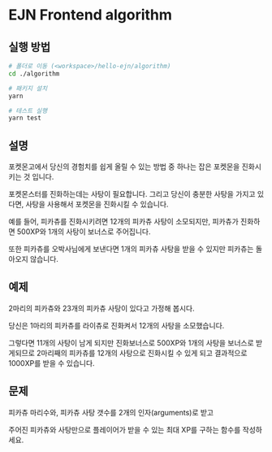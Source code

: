 # EJN Frontend algorithm

## 실행 방법

```bash
# 폴더로 이동 (<workspace>/hello-ejn/algorithm)
cd ./algorithm

# 패키지 설치
yarn

# 테스트 실행
yarn test
```

## 설명

포켓몬고에서 당신의 경험치를 쉽게 올릴 수 있는 방법 중 하나는 잡은 포켓몬을 진화시키는 것 입니다.

포켓몬스터를 진화하는데는 사탕이 필요합니다. 그리고 당신이 충분한 사탕을 가지고 있다면, 사탕을 사용해서 포켓몬을 진화시킬 수 있습니다.

예를 들어, 피카츄를 진화시키려면 12개의 피카츄 사탕이 소모되지만, 피카츄가 진화하면 500XP와 1개의 사탕이 보너스로 주어집니다.

또한 피카츄를 오박사님에게 보낸다면 1개의 피카츄 사탕을 받을 수 있지만 피카츄는 돌아오지 않습니다.

## 예제

2마리의 피카츄와 23개의 피카츄 사탕이 있다고 가정해 봅시다.

당신은 1마리의 피카츄를 라이츄로 진화켜서 12개의 사탕을 소모했습니다.

그렇다면 11개의 사탕이 남게 되지만 진화보너스로 500XP와 1개의 사탕을 보너스로 받게되므로 2마리째의 피카츄를 12개의 사탕으로 진화시킬 수 있게 되고 결과적으로 1000XP를 받을 수 있습니다.

## 문제

피카츄 마리수와, 피카츄 사탕 갯수를 2개의 인자(arguments)로 받고

주어진 피카츄와 사탕만으로 플레이어가 받을 수 있는 최대 XP를 구하는 함수를 작성하세요.

